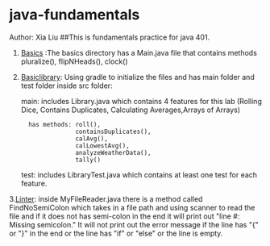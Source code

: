 # java-fundamentals
Author: Xia Liu
##This is fundamentals practice for java 401.

1. [Basics](basics) :The basics directory has a Main.java file that contains methods pluralize(), flipNHeads(), clock()

2. [Basiclibrary](basiclibrary): Using gradle to initialize the files and has main folder and test folder inside src folder:

   main: includes Library.java which contains 4 features for this lab (Rolling Dice, Contains Duplicates, Calculating Averages,Arrays of Arrays)
         
         has methods: roll(),
                      containsDuplicates(),
                      calAvg(),
                      calLowestAvg(),
                      analyzeWeatherData(),
                      tally()
   test: includes LibraryTest.java which contains at least one test for each feature.

3.[Linter](linter): inside MyFileReader.java there is a method called FindNoSemiColon which
                    takes in a file path and using scanner to read the file and if it does not 
                    has semi-colon in the end it will print out "line #: Missing semicolon."
                    It will not print out the error message if the line has "{" or "}" in the end or the
                    line has "if" or "else" or the line is empty.
                    
                    


